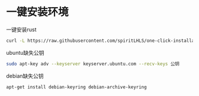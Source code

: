# 一键安装环境

一键安装rust

```bash
curl -L https://raw.githubusercontent.com/spiritLHLS/one-click-installation-script/main/rust.sh -o rust.sh && chmod +x rust.sh && bash rust.sh 
```

ubuntu缺失公钥

```bash
sudo apt-key adv --keyserver keyserver.ubuntu.com --recv-keys 公钥
```

debian缺失公钥

```bash
apt-get install debian-keyring debian-archive-keyring
```
